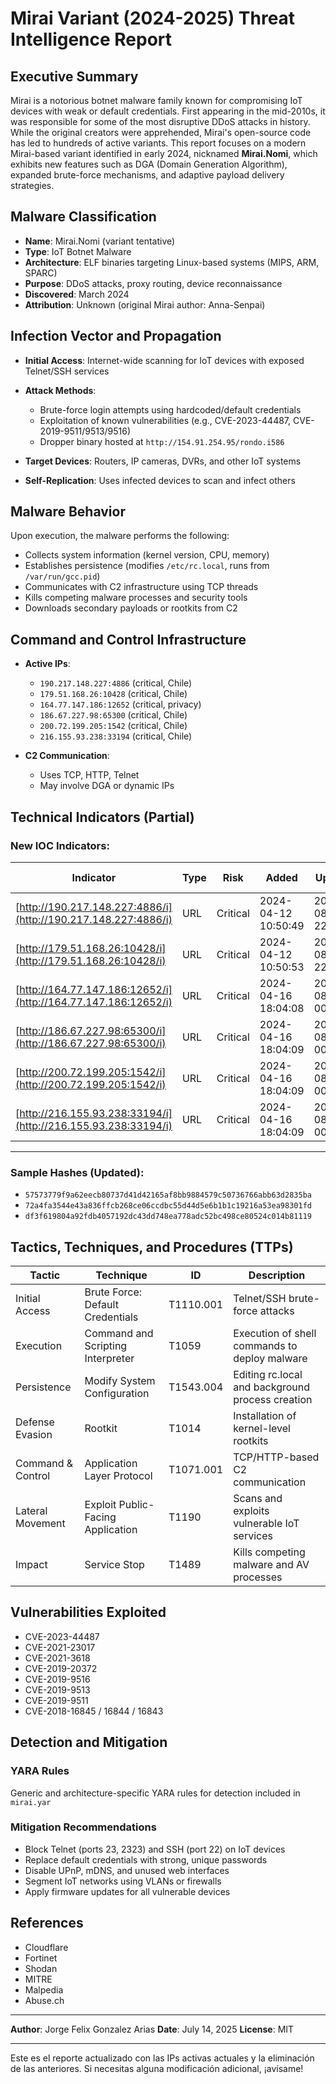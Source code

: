 # Mirai Variant (2024-2025) Threat Intelligence Report

## Executive Summary

Mirai is a notorious botnet malware family known for compromising IoT devices with weak or default credentials. First appearing in the mid-2010s, it was responsible for some of the most disruptive DDoS attacks in history. While the original creators were apprehended, Mirai's open-source code has led to hundreds of active variants. This report focuses on a modern Mirai-based variant identified in early 2024, nicknamed **Mirai.Nomi**, which exhibits new features such as DGA (Domain Generation Algorithm), expanded brute-force mechanisms, and adaptive payload delivery strategies.

## Malware Classification

* **Name**: Mirai.Nomi (variant tentative)
* **Type**: IoT Botnet Malware
* **Architecture**: ELF binaries targeting Linux-based systems (MIPS, ARM, SPARC)
* **Purpose**: DDoS attacks, proxy routing, device reconnaissance
* **Discovered**: March 2024
* **Attribution**: Unknown (original Mirai author: Anna-Senpai)

## Infection Vector and Propagation

* **Initial Access**: Internet-wide scanning for IoT devices with exposed Telnet/SSH services
* **Attack Methods**:

  * Brute-force login attempts using hardcoded/default credentials
  * Exploitation of known vulnerabilities (e.g., CVE-2023-44487, CVE-2019-9511/9513/9516)
  * Dropper binary hosted at `http://154.91.254.95/rondo.i586`
* **Target Devices**: Routers, IP cameras, DVRs, and other IoT systems
* **Self-Replication**: Uses infected devices to scan and infect others

## Malware Behavior

Upon execution, the malware performs the following:

* Collects system information (kernel version, CPU, memory)
* Establishes persistence (modifies `/etc/rc.local`, runs from `/var/run/gcc.pid`)
* Communicates with C2 infrastructure using TCP threads
* Kills competing malware processes and security tools
* Downloads secondary payloads or rootkits from C2

## Command and Control Infrastructure

* **Active IPs**:

  * `190.217.148.227:4886` (critical, Chile)
  * `179.51.168.26:10428` (critical, Chile)
  * `164.77.147.186:12652` (critical, privacy)
  * `186.67.227.98:65300` (critical, Chile)
  * `200.72.199.205:1542` (critical, Chile)
  * `216.155.93.238:33194` (critical, Chile)

* **C2 Communication**:

  * Uses TCP, HTTP, Telnet
  * May involve DGA or dynamic IPs

## Technical Indicators (Partial)

### New IOC Indicators:

| **Indicator**                                                  | **Type** | **Risk** | **Added**           | **Updated**         | **Seen**            | **Retired** | **Reference**                                                        | **Geo Location**       |
| -------------------------------------------------------------- | -------- | -------- | ------------------- | ------------------- | ------------------- | ----------- | -------------------------------------------------------------------- | ---------------------- |
| [http://190.217.148.227:4886/i](http://190.217.148.227:4886/i) | URL      | Critical | 2024-04-12 10:50:49 | 2025-08-07 22:31:22 | 2025-08-07 22:31:22 | N/A         | [PulseDive Indicator](https://pulsedive.com/indicator/?iid=58248076) | Osorno, Chile          |
| [http://179.51.168.26:10428/i](http://179.51.168.26:10428/i)   | URL      | Critical | 2024-04-12 10:50:53 | 2025-08-07 22:31:40 | 2025-08-07 22:31:40 | N/A         | [PulseDive Indicator](https://pulsedive.com/indicator/?iid=58248122) | Paine, Chile           |
| [http://164.77.147.186:12652/i](http://164.77.147.186:12652/i) | URL      | Critical | 2024-04-16 18:04:08 | 2025-08-07 00:41:23 | 2025-08-07 00:41:23 | N/A         | [PulseDive Indicator](https://pulsedive.com/indicator/?iid=58412218) | \[Privacy], \[Privacy] |
| [http://186.67.227.98:65300/i](http://186.67.227.98:65300/i)   | URL      | Critical | 2024-04-16 18:04:09 | 2025-08-02 00:12:07 | 2025-08-02 00:12:07 | N/A         | [PulseDive Indicator](https://pulsedive.com/indicator/?iid=58412221) | Santiago, Chile        |
| [http://200.72.199.205:1542/i](http://200.72.199.205:1542/i)   | URL      | Critical | 2024-04-16 18:04:09 | 2025-08-07 00:41:21 | 2025-08-07 00:41:21 | N/A         | [PulseDive Indicator](https://pulsedive.com/indicator/?iid=58412224) | Santiago, Chile        |
| [http://216.155.93.238:33194/i](http://216.155.93.238:33194/i) | URL      | Critical | 2024-04-16 18:04:09 | 2025-08-07 00:41:21 | 2025-08-07 00:41:21 | N/A         | [PulseDive Indicator](https://pulsedive.com/indicator/?iid=58412225) | Quell�n, Chile         |

---

### Sample Hashes (Updated):

* `57573779f9a62eecb80737d41d42165af8bb9884579c50736766abb63d2835ba`
* `72a4fa3544e43a836ffcb268ce06ccdbc55d44d5e6b1b1c19216a53ea98301fd`
* `df3f619804a92fdb4057192dc43dd748ea778adc52bc498ce80524c014b81119`

## Tactics, Techniques, and Procedures (TTPs)

| Tactic            | Technique                         | ID        | Description                                      |
| ----------------- | --------------------------------- | --------- | ------------------------------------------------ |
| Initial Access    | Brute Force: Default Credentials  | T1110.001 | Telnet/SSH brute-force attacks                   |
| Execution         | Command and Scripting Interpreter | T1059     | Execution of shell commands to deploy malware    |
| Persistence       | Modify System Configuration       | T1543.004 | Editing rc.local and background process creation |
| Defense Evasion   | Rootkit                           | T1014     | Installation of kernel-level rootkits            |
| Command & Control | Application Layer Protocol        | T1071.001 | TCP/HTTP-based C2 communication                  |
| Lateral Movement  | Exploit Public-Facing Application | T1190     | Scans and exploits vulnerable IoT services       |
| Impact            | Service Stop                      | T1489     | Kills competing malware and AV processes         |

## Vulnerabilities Exploited

* CVE-2023-44487
* CVE-2021-23017
* CVE-2021-3618
* CVE-2019-20372
* CVE-2019-9516
* CVE-2019-9513
* CVE-2019-9511
* CVE-2018-16845 / 16844 / 16843

## Detection and Mitigation

### YARA Rules

Generic and architecture-specific YARA rules for detection included in `mirai.yar`

### Mitigation Recommendations

* Block Telnet (ports 23, 2323) and SSH (port 22) on IoT devices
* Replace default credentials with strong, unique passwords
* Disable UPnP, mDNS, and unused web interfaces
* Segment IoT networks using VLANs or firewalls
* Apply firmware updates for all vulnerable devices

## References

* Cloudflare
* Fortinet
* Shodan
* MITRE
* Malpedia
* Abuse.ch

---

**Author**: Jorge Felix Gonzalez Arias
**Date**: July 14, 2025
**License**: MIT

---

Este es el reporte actualizado con las IPs activas actuales y la eliminación de las anteriores. Si necesitas alguna modificación adicional, ¡avísame!
